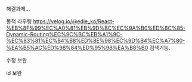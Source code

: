 해결과제...

동적 라우팅
https://velog.io/@edie_ko/React-%EB%8F%99%EC%A0%81%EB%9D%BC%EC%9A%B0%ED%8C%85-Dynamic-Routing%EC%9C%BC%EB%A1%9C-%EC%83%81%EC%84%B8%ED%8E%98%EC%9D%B4%EC%A7%80-%EA%B5%AC%ED%98%84%ED%95%98%EA%B8%B0
검색기능. 

수정 보완

id 보완 
